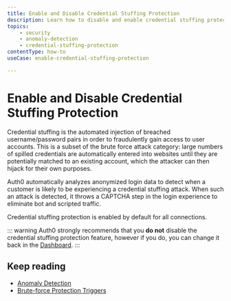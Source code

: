 ```yaml
---
title: Enable and Disable Credential Stuffing Protection
description: Learn how to disable and enable credential stuffing protection.
topics:
    - security
    - anomaly-detection
    - credential-stuffing-protection
contentType: how-to
useCase: enable-credential-stuffing-protection

---
```

# Enable and Disable Credential Stuffing Protection

Credential stuffing is the automated injection of breached username/password pairs in order to fraudulently gain access to user accounts. This is a subset of the brute force attack category: large numbers of spilled credentials are automatically entered into websites until they are potentially matched to an existing account, which the attacker can then hijack for their own purposes.

Auth0 automatically analyzes anonymized login data to detect when a customer is likely to be experiencing a credential stuffing attack.  When such an attack is detected, it throws a CAPTCHA step in the login experience to eliminate bot and scripted traffic.

Credential stuffing protection is enabled by default for all connections.

::: warning
Auth0 strongly recommends that you **do not** disable the credential stuffing protection feature, however if you do, you can change it back in the [Dashboard](${manage_url}/#/anomaly).
::: 

## Keep reading

* [Anomaly Detection](/anomaly-detection)
* [Brute-force Protection Triggers](/anomaly-detection/references/brute-force-protection-triggers-actions)